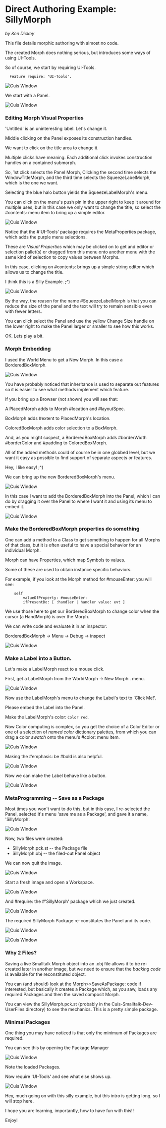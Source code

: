 Direct Authoring Example: SillyMorph
====================================
*by Ken Dickey*

This file details morphic authoring with almost no code.

The created Morph does nothing serious, but
introduces some ways of using UI-Tools.

So of course, we start by requiring UI-Tools.

````Smalltalk
  Feature require: 'UI-Tools'.
````
![Cuis Window](SillyMorph01.png)

We start with a Panel.

![Cuis Window](SillyMorph02.png)

### Editing Morph Visual Properties

'Untitled' is an uninteresting label.  Let's change it.

Middle clicking on the Panel exposes its construction handles.

We want to click on the title area to change it.

Multiple clicks have meaning.  Each additional click invokes construction handles on a contained submorph.

So, 1st click selects the Panel Morph, Clicking the second time selects the WindowTitleMorph, and the third time selects the SqueezeLabelMorph, which is the one we want.

Selecting the blue halo button yields the SqueezeLabelMorph's menu.

You can click on the menu's push pin in the upper right to keep
it around for multiple uses, but in this case we only want to
change the title, so select the #contents: menu item to bring
up a simple editor.

![Cuis Window](SillyMorph03.png)

Notice that the #'UI-Tools' package requires the MetaProperties package, which adds the purple menu selections.

These are _Visual Properties_ which may be clicked on to get and editor
or selection pallet(s) or dragged from this menu onto another menu
with the same kind of selection to copy values between Morphs.

In this case, clicking on #contents: brings up a simple
string editor which allows us to change the title.

I think this is a Silly Example.  ;^)

![Cuis Window](SillyMorph04.png)

By the way, the reason for the name #SqueezeLabelMorph is that you
can reduce the size of the panel and the text will try to remain
sensible even with fewer letters.

You can click select the Panel and use the yellow Change Size handle
on the lower right to make the Panel larger or smaller to see how this
works.

OK. Lets play a bit.

### Morph Embedding

I used the World Menu to get a New Morph.  In this case
a BorderedBoxMorph.

![Cuis Window](SillyMorph05.png)

You have probably noticed that inheritance is used to separate
out features so it is easier to see what methods implement which
feature.

If you bring up a Browser (not shown) you will see that:

A PlacedMorph adds to Morph #location and #layoutSpec.

BoxMorph adds #extent to PlacedMorph's location.

ColoredBoxMorph adds color selection to a BoxMorph.

And, as you might suspect, a BorderedBoxMorph adds #borderWidth
 #borderColor and #padding to ColoredBoxMorph.

All of the added methods could of course be in one globbed level, but
we want it easy as possible to find support of
separate aspects or features.

Hey, I like easy! ;^)

We can bring up the new BorderedBoxMorph's menu.

![Cuis Window](SillyMorph06.png)

In this case I want to add the BorderedBoxMorph into the Panel, which
I can do by dragging it over the Panel to where I want it
and using its menu to embed it.

![Cuis Window](SillyMorph07.png)

### Make the BorderedBoxMorph properties do something

One can add a method to a Class to get something to happen
for all Morphs of that class, but it is often useful to
have a special behavior for an individual Morph.

Morph can have Properties, which map Symbols to values.

Some of these are used to obtain instance specific behaviors.

For example, if you look at the Morph method for #mouseEnter:
you will see:
````Smalltalk
	self 
		valueOfProperty: #mouseEnter: 
		ifPresentDo: [ :handler | handler value: evt ]
````
We use those here to get our BorderedBoxMorph to change color when
the cursor (a HandMorph) is over the Morph.

We can write code and evaluate it in an inspector:

BorderedBoxMorph -> Menu -> Debug -> inspect

![Cuis Window](SillyMorph08.png)

### Make a Label into a Button.

Let's make a LabelMorph react to a mouse click.

First, get a LabelMorph from the WorldMorph -> New Morph.. menu.

![Cuis Window](SillyMorph09.png)

Now use the LabelMorph's menu to change the Label's text to 'Click Me!'.

Please embed the Label into the Panel.

Make the LabelMorph's color: `Color red`.

Now Color computing is complex, so you get the choice of a Color Editor
or one of a selection of _named color_ dictionary palettes, from which
you can drag a color _swatch_ onto the menu's #color: menu item.

![Cuis Window](SillyMorph10.png)

Making the #emphasis: be #bold is also helpful.

![Cuis Window](SillyMorph11.png)

Now we can make the Label behave like a button.

![Cuis Window](SillyMorph12.png)

### MetaProgramming -- Save as a Package

Most times you won't want to do this, but in this case, I
re-selected the Panel, selected it's menu 'save me as a Package',
and gave it a name, 'SillyMorph'.

![Cuis Window](SillyMorph13.png)

Now, two files were created:
- SillyMorph.pck.st   -- the Package file
- SillyMorph.obj      -- the filed-out Panel object

We can now quit the image.

![Cuis Window](SillyMorph15.png)

Start a fresh image and open a Workspace.

![Cuis Window](SillyMorph16.png)

And #require: the #'SillyMorph' package which we just created.

![Cuis Window](SillyMorph17.png)

The required SillyMorph Package re-constitutes the Panel and its code.

![Cuis Window](SillyMorph19.png)

![Cuis Window](SillyMorph20.png)

### Why 2 Files?

Saving a live Smalltalk Morph object into an .obj file
allows it to be re-created
later in another image, but we need to ensure that the _backing code_
is available for the reconstituted object.

You can (and should) look at the Morph>>SaveAsPackage: code
if interested, but basically it creates a Package which, as you
saw, loads any required Packages and then the saved composit
Morph.

You can view the
SillyMorph.pck.st (probably in the Cuis-Smalltalk-Dev-UserFiles
directory) to see the mechanics.  This is a pretty simple package.

### Minimal Packages

One thing you may have noticed is that only the minimum of
Packages are required.

You can see this by opening the Package Manager

![Cuis Window](SillyMorph21.png)

Note the loaded Packages.

Now require 'UI-Tools' and see what else shows up.

![Cuis Window](SillyMorph22.png)

Hey, much going on with this silly example, but this intro is getting
long, so I will stop here.

I hope you are learning, importantly, how to have fun with this!!

Enjoy!
